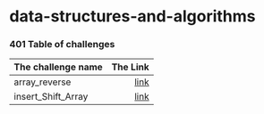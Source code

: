 # data-structures-and-algorithms

### 401 Table of challenges 

| The challenge name| The Link  |
| :-----------------|----------:|
| array_reverse     | [link](./array-reverse/)| 
| insert_Shift_Array    | [link](./insertShiftArray/) | 

